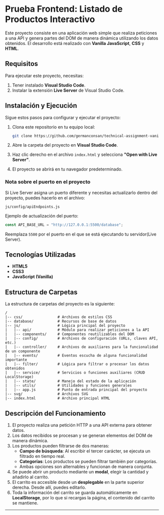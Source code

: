# Prueba Frontend: Listado de Productos Interactivo

Este proyecto consiste en una aplicación web simple que realiza peticiones a una API y genera partes del DOM de manera dinámica utilizando los datos obtenidos. El desarrollo está realizado con **Vanilla JavaScript**, **CSS** y **HTML**.

## Requisitos

Para ejecutar este proyecto, necesitas:

1. Tener instalado **Visual Studio Code**.
2. Instalar la extensión **Live Server** de Visual Studio Code.

## Instalación y Ejecución

Sigue estos pasos para configurar y ejecutar el proyecto:

1. Clona este repositorio en tu equipo local:

   ```bash
   git clone https://github.com/germanconsan/technical-assignment-vanillajs.git
   ```

2. Abre la carpeta del proyecto en **Visual Studio Code**.

3. Haz clic derecho en el archivo `index.html` y selecciona **"Open with Live Server"**.

4. El proyecto se abrirá en tu navegador predeterminado.

### Nota sobre el puerto en el proyecto

Si Live Server asigna un puerto diferente y necesitas actualizarlo dentro del proyecto, puedes hacerlo en el archivo:

```plaintext
js/config/apiEndpoints.js
```

Ejemplo de actualización del puerto:

```javascript
const API_BASE_URL = "http://127.0.0.1:5500/database";
```

Reemplaza `5500` por el puerto en el que se está ejecutando tu servidor(Live Server).

## Tecnologías Utilizadas

- **HTML5**
- **CSS3**
- **JavaScript (Vanilla)**

## Estructura de Carpetas

La estructura de carpetas del proyecto es la siguiente:

```plaintext
/
|-- css/                # Archivos de estilos CSS
|-- database/           # Recursos de base de datos
|-- js/                 # Lógica principal del proyecto
|   |-- api/            # Módulo para realizar peticiones a la API
|   |-- components/     # Componentes reutilizables del DOM
|   |-- config/         # Archivos de configuración (URLs, claves API, etc.)
|   |-- controller/     # Archivos de auxiliares para la funcionalidad de un componente
|   |-- events/         # Eventos escucha de alguna funcionalidad importante
|   |-- filter/         # Lógica para filtrar o procesar los datos obtenidos
|   |-- service/        # Servicios o funciones auxiliares (CRUD LocalStorage)
|   |-- state/          # Manejo del estado de la aplicación
|   |-- utils/          # Utilidades y funciones generales
|   |-- app.js          # Punto de entrada principal del proyecto
|-- svg/                # Archivos SVG
|-- index.html          # Archivo principal HTML
```

## Descripción del Funcionamiento

1. El proyecto realiza una petición HTTP a una API externa para obtener datos.
2. Los datos recibidos se procesan y se generan elementos del DOM de manera dinámica.
3. Los productos pueden filtrarse de dos maneras:
   - **Campo de búsqueda**: Al escribir el tercer carácter, se ejecuta un filtrado en tiempo real.
   - **Categorías**: Los productos se pueden filtrar también por categorías.
   - Ambas opciones son alternables y funcionan de manera conjunta.
4. Se puede abrir un producto mediante un **modal**, elegir la cantidad y añadirlo al carrito.
5. El carrito es accesible desde un **desplegable** en la parte superior derecha. Desde allí, puedes editarlo.
6. Toda la información del carrito se guarda automáticamente en **LocalStorage**, por lo que si recargas la página, el contenido del carrito se mantiene.

---
